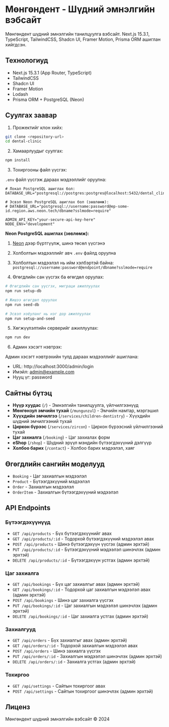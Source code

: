 # Мөнгөндент - Шүдний эмнэлгийн вэбсайт

Мөнгөндент шүдний эмнэлгийн танилцуулга вэбсайт. Next.js 15.3.1, TypeScript, TailwindCSS, Shadcn UI, Framer Motion, Prisma ORM ашиглан хийгдсэн.

## Технологиуд

- Next.js 15.3.1 (App Router, TypeScript)
- TailwindCSS
- Shadcn UI
- Framer Motion
- Lodash
- Prisma ORM + PostgreSQL (Neon)

## Суулгах заавар

1. Прожектийг клон хийх:

```bash
git clone <repository-url>
cd dental-clinic
```

2. Хамаарлуудыг суулгах:

```bash
npm install
```

3. Тохиргооны файл үүсгэх:

`.env` файл үүсгэж дараах мэдээллийг оруулна:

```
# Локал PostgreSQL ашиглах бол:
DATABASE_URL="postgresql://postgres:postgres@localhost:5432/dental_clinic"

# Эсвэл Neon PostgreSQL ашиглах бол (зөвлөмж):
# DATABASE_URL="postgresql://username:password@ep-some-id.region.aws.neon.tech/dbname?sslmode=require"

ADMIN_API_KEY="your-secure-api-key-here"
NODE_ENV="development"
```

**Neon PostgreSQL ашиглах (зөвлөмж):**

1. [Neon](https://neon.tech) дээр бүртгүүлж, шинэ төсөл үүсгэнэ
2. Холболтын мэдээллийг авч `.env` файлд оруулна
3. Холболтын мэдээлэл нь ийм хэлбэртэй байна: `postgresql://username:password@endpoint/dbname?sslmode=require`

4. Өгөгдлийн сан үүсгэх ба өгөгдөл оруулах:

```bash
# Өгөгдлийн сан үүсгэх, миграци ажиллуулах
npm run setup-db

# Жишээ өгөгдөл оруулах
npm run seed-db

# Эсвэл хоёуланг нь нэг дор ажиллуулах
npm run setup-and-seed
```

5. Хөгжүүлэлтийн серверийг ажиллуулах:

```bash
npm run dev
```

6. Админ хэсэгт нэвтрэх:

Админ хэсэгт нэвтрэхийн тулд дараах мэдээллийг ашиглана:

- URL: http://localhost:3000/admin/login
- Имэйл: admin@example.com
- Нууц үг: password

## Сайтны бүтэц

- **Нүүр хуудас** (`/`) - Эмнэлгийн танилцуулга, үйлчилгээнүүд
- **Мөнгөнзул эмчийн тухай** (`/mungunzul`) - Эмчийн намтар, мэргэшил
- **Хүүхдийн эмчилгээ** (`/services/children-dentistry`) - Хүүхдийн шүдний эмчилгээний тухай
- **Циркон бүрээс** (`/services/zircon`) - Циркон бүрээсний үйлчилгээний тухай
- **Цаг захиалга** (`/booking`) - Цаг захиалах форм
- **eShop** (`/shop`) - Шүдний эрүүл мэндийн бүтээгдэхүүний дэлгүүр
- **Холбоо барих** (`/contact`) - Холбоо барих мэдээлэл, хаяг

## Өгөгдлийн сангийн моделууд

- `Booking` - Цаг захиалгын мэдээлэл
- `Product` - Бүтээгдэхүүний мэдээлэл
- `Order` - Захиалгын мэдээлэл
- `OrderItem` - Захиалгын бүтээгдэхүүний мэдээлэл

## API Endpoints

### Бүтээгдэхүүнүүд
- `GET /api/products` - Бүх бүтээгдэхүүнийг авах
- `GET /api/products/:id` - Тодорхой бүтээгдэхүүний мэдээлэл авах
- `POST /api/products` - Шинэ бүтээгдэхүүн үүсгэх (админ эрхтэй)
- `PUT /api/products/:id` - Бүтээгдэхүүний мэдээлэл шинэчлэх (админ эрхтэй)
- `DELETE /api/products/:id` - Бүтээгдэхүүн устгах (админ эрхтэй)

### Цаг захиалга
- `GET /api/bookings` - Бүх цаг захиалгыг авах (админ эрхтэй)
- `GET /api/bookings/:id` - Тодорхой цаг захиалгын мэдээлэл авах (админ эрхтэй)
- `POST /api/bookings` - Шинэ цаг захиалга үүсгэх
- `PUT /api/bookings/:id` - Цаг захиалгын мэдээлэл шинэчлэх (админ эрхтэй)
- `DELETE /api/bookings/:id` - Цаг захиалга устгах (админ эрхтэй)

### Захиалгууд
- `GET /api/orders` - Бүх захиалгыг авах (админ эрхтэй)
- `GET /api/orders/:id` - Тодорхой захиалгын мэдээлэл авах
- `POST /api/orders` - Шинэ захиалга үүсгэх
- `PUT /api/orders/:id` - Захиалгын мэдээлэл шинэчлэх (админ эрхтэй)
- `DELETE /api/orders/:id` - Захиалга устгах (админ эрхтэй)

### Тохиргоо
- `GET /api/settings` - Сайтын тохиргоог авах
- `POST /api/settings` - Сайтын тохиргоог шинэчлэх (админ эрхтэй)

## Лиценз

Мөнгөндент шүдний эмнэлгийн вэбсайт © 2024